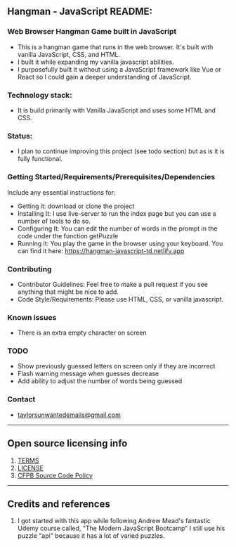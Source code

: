 ## Hangman - JavaScript README:

### Web Browser Hangman Game built in JavaScript

- This is a hangman game that runs in the web browser. It's built with vanilla JavaScript, CSS, and HTML.
- I built it while expanding my vanilla javascript abilities.
- I purposefully built it without using a JavaScript framework like Vue or React so I could gain a deeper understanding of JavaScript.

### Technology stack: 
- It is build primarily with Vanilla JavaScript and uses some HTML and CSS.
  
### Status:  
- I plan to continue improving this project (see todo section) but as is it is fully functional.

### Getting Started/Requirements/Prerequisites/Dependencies
Include any essential instructions for:
- Getting it: download or clone the project
- Installing It: I use live-server to run the index page but you can use a number of tools to do so.
- Configuring It: You can edit the number of words in the prompt in the code under the function getPuzzle
- Running it: You play the game in the browser using your keyboard. You can find it here: https://hangman-javascript-td.netlify.app

### Contributing
- Contributor Guidelines: Feel free to make a pull request if you see anything that might be nice to add.
- Code Style/Requirements: Please use HTML, CSS, or vanilla javascript.

### Known issues
- There is an extra empty character on screen

### TODO
- Show previously guessed letters on screen only if they are incorrect
- Flash warning message when guesses decrease
- Add ability to adjust the number of words being guessed

### Contact
- taylorsunwantedemails@gmail.com

---

## Open source licensing info
1. [TERMS](TERMS.md)
2. [LICENSE](LICENSE)
3. [CFPB Source Code Policy](https://github.com/cfpb/source-code-policy/)

----

## Credits and references

1. I got started with this app while following Andrew Mead's fantastic Udemy course called, "The Modern JavaScript Bootcamp" I still use his puzzle "api" because it has a lot of varied puzzles. 
